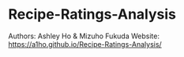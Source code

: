 # Recipe-Ratings-Analysis

Authors: Ashley Ho & Mizuho Fukuda
Website: https://a1ho.github.io/Recipe-Ratings-Analysis/
